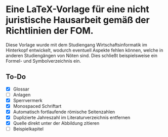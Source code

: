 # Eine LaTeX-Vorlage für eine nicht juristische Hausarbeit gemäß der Richtlinien der FOM.
Diese Vorlage wurde mit dem Studiengang Wirtschaftsinformatik im Hinterkopf entwickelt, wodurch eventuell Aspekte fehlen können, welche in anderen Studiengängen von Nöten sind.
Dies schließt beispielsweise ein Formel- und Symbolverzeichnis ein.
## To-Do
- [x] Glossar
- [ ] Anlagen
- [x] Sperrvermerk
- [x] Monospaced Schriftart
- [x] Automatisch fortlaufende römische Seitenzahlen
- [x] Duplizierte Jahreszahl im Literaturverzeichnis entfernen
- [x] Quelle direkt unter der Abbildung zitieren
- [ ] Beispielkapitel
